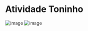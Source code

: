 # Atividade Toninho
![image](https://github.com/user-attachments/assets/6e43fecc-4e22-4432-87ef-5e3532943baa)
![image](https://github.com/user-attachments/assets/ef288b54-8c08-4cde-917a-f64a4624e70a)


